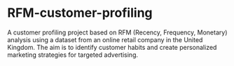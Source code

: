 # RFM-customer-profiling
A customer profiling project based on RFM (Recency, Frequency, Monetary) analysis using a dataset from an online retail company in the United Kingdom. The aim is to identify customer habits and create personalized marketing strategies for targeted advertising.
